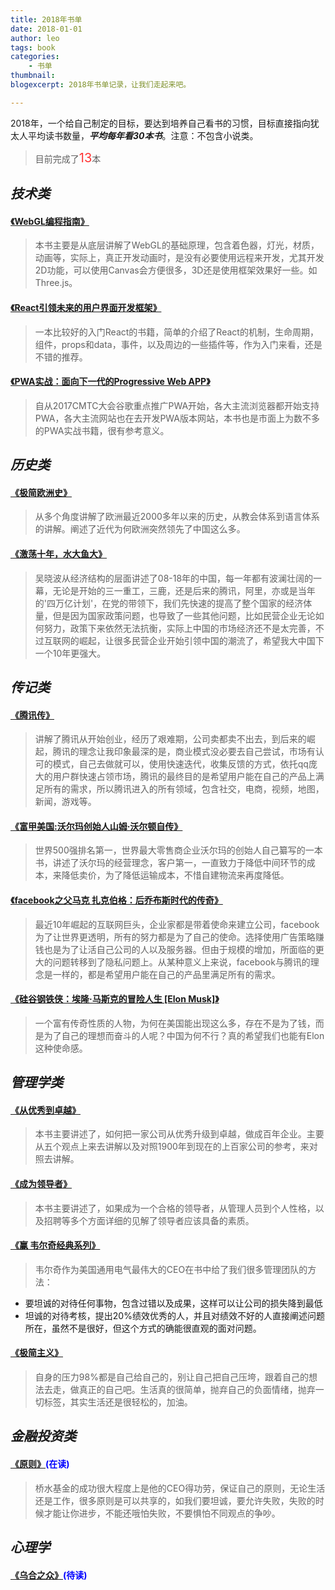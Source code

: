 ```yaml
---
title: 2018年书单
date: 2018-01-01
author: leo
tags: book
categories:
    - 书单
thumbnail:
blogexcerpt: 2018年书单记录，让我们走起来吧。

---
```


2018年，一个给自己制定的目标，要达到培养自己看书的习惯，目标直接指向犹太人平均读书数量，***平均每年看30本书***。注意：不包含小说类。

> 目前完成了<span style="font-size: 20px; color: #f33;">13</span>本

## ***技术类***

####  <a target="_blank" href="https://item.jd.com/11482379.html">《WebGL编程指南》</a> 
> 本书主要是从底层讲解了WebGL的基础原理，包含着色器，灯光，材质，动画等，实际上，真正开发动画时，是没有必要使用远程来开发，尤其开发2D功能，可以使用Canvas会方便很多，3D还是使用框架效果好一些。如Three.js。
####  <a target="_blank" href="https://item.jd.com/25760107251.html">《React引领未来的用户界面开发框架》</a>
> 一本比较好的入门React的书籍，简单的介绍了React的机制，生命周期，组件，props和data，事件，以及周边的一些插件等，作为入门来看，还是不错的推荐。
#### <a target="_blank" href="https://item.jd.com/12365091.html">《PWA实战：面向下一代的Progressive Web APP》</a>
> 自从2017CMTC大会谷歌重点推广PWA开始，各大主流浏览器都开始支持PWA，各大主流网站也在去开发PWA版本网站，本书也是市面上为数不多的PWA实战书籍，很有参考意义。

## ***历史类***
#### <a target="_blank" href="https://item.jd.com/11038315.html">《极简欧洲史》</a>
> 从多个角度讲解了欧洲最近2000多年以来的历史，从教会体系到语言体系的讲解。阐述了近代为何欧洲突然领先了中国这么多。 
#### <a target="_blank" href="https://item.jd.com/12215545.html">《激荡十年，水大鱼大》</a>
> 吴晓波从经济结构的层面讲述了08-18年的中国，每一年都有波澜壮阔的一幕，无论是开始的三一重工，三鹿，还是后来的腾讯，阿里，亦或是当年的'四万亿计划'，在党的带领下，我们先快速的提高了整个国家的经济体量，但是因为国家政策问题，也导致了一些其他问题，比如民营企业无论如何努力，政策下来依然无法抗衡，实际上中国的市场经济还不是太完善，不过互联网的崛起，让很多民营企业开始引领中国的潮流了，希望我大中国下一个10年更强大。

## ***传记类***
#### <a target="_blank" href="https://item.jd.com/12072066.html">《腾讯传》</a>
> 讲解了腾讯从开始创业，经历了艰难期，公司卖都卖不出去，到后来的崛起，腾讯的理念让我印象最深的是，商业模式没必要去自己尝试，市场有认可的模式，自己去做就可以，使用快速迭代，收集反馈的方式，依托qq庞大的用户群快速占领市场，腾讯的最终目的是希望用户能在自己的产品上满足所有的需求，所以腾讯进入的所有领域，包含社交，电商，视频，地图，新闻，游戏等。

#### <a target="_blank" href="https://item.jd.com/11693483.html">《富甲美国:沃尔玛创始人山姆·沃尔顿自传》</a>
> 世界500强排名第一，世界最大零售商企业沃尔玛的创始人自己纂写的一本书，讲述了沃尔玛的经营理念，客户第一，一直致力于降低中间环节的成本，来降低卖价，为了降低运输成本，不惜自建物流来再度降低。

#### <a target="_blank" href="https://item.jd.com/11069932776.html">《facebook之父马克 扎克伯格：后乔布斯时代的传奇》</a> 
> 最近10年崛起的互联网巨头，企业家都是带着使命来建立公司，facebook为了让世界更透明，所有的努力都是为了自己的使命。选择使用广告策略赚钱也是为了让活自己公司的人以及服务器。但由于规模的增加，所面临的更大的问题转移到了隐私问题上。从某种意义上来说，facebook与腾讯的理念是一样的，都是希望用户能在自己的产品里满足所有的需求。

#### <a target="_blank" href="https://item.jd.com/11902279.html">《硅谷钢铁侠：埃隆·马斯克的冒险人生 [Elon Musk]》</a>
> 一个富有传奇性质的人物，为何在美国能出现这么多，存在不是为了钱，而是为了自己的理想而奋斗的人呢？中国为何不行？真的希望我们也能有Elon这种使命感。

## ***管理学类***
#### <a target="_blank" href="https://item.jd.com/10101825.html">《从优秀到卓越》</a>
> 本书主要讲述了，如何把一家公司从优秀升级到卓越，做成百年企业。主要从五个观点上来去讲解以及对照1900年到现在的上百家公司的参考，来对照去讲解。

#### <a target="_blank" href="https://item.jd.com/11987771.html">《成为领导者》</a>
> 本书主要讲述了，如果成为一个合格的领导者，从管理人员到个人性格，以及招聘等多个方面详细的见解了领导者应该具备的素质。

#### <a target="_blank" href="https://item.jd.com/12071395.html">《赢 韦尔奇经典系列》</a><span style="color: #f33"></span>
> 韦尔奇作为美国通用电气最伟大的CEO在书中给了我们很多管理团队的方法：
 - 要坦诚的对待任何事物，包含过错以及成果，这样可以让公司的损失降到最低
 - 坦诚的对待考核，提出20%绩效优秀的人，并且对绩效不好的人直接阐述问题所在，虽然不是很好，但这个方式的确能很直观的面对问题。

#### <a target="_blank" href="https://item.jd.com/12181800.html">《极简主义》</a>
>  自身的压力98%都是自己给自己的，别让自己把自己压垮，跟着自己的想法去走，做真正的自己吧。生活真的很简单，抛弃自己的负面情绪，抛弃一切标签，其实生活还是很轻松的，加油。

## ***金融投资类***
#### <a target="_blank" href="https://item.jd.com/12257413.html">《原则》</a><span style="color: #00f">(在读)</span>
> 桥水基金的成功很大程度上是他的CEO得功劳，保证自己的原则，无论生活还是工作，很多原则是可以共享的，如我们要坦诚，要允许失败，失败的时候才能让你进步，不能还哦怕失败，不要惧怕不同观点的争吵。

## ***心理学***
#### <a target="_blank" href="https://item.jd.com/12174001.html">《乌合之众》</a><span style="color: #00f">(待读)</span>